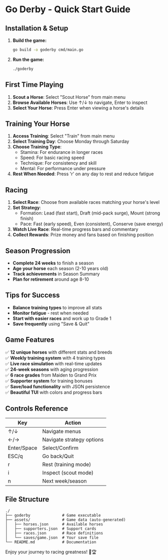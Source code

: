 # Go Derby - Quick Start Guide

## Installation & Setup

1. **Build the game:**
   ```bash
   go build -o goderby cmd/main.go
   ```

2. **Run the game:**
   ```bash
   ./goderby
   ```

## First Time Playing

1. **Scout a Horse**: Select "Scout Horse" from main menu
2. **Browse Available Horses**: Use ↑/↓ to navigate, Enter to inspect
3. **Select Your Horse**: Press Enter when viewing a horse's details

## Training Your Horse

1. **Access Training**: Select "Train" from main menu
2. **Select Training Day**: Choose Monday through Saturday
3. **Choose Training Type**: 
   - Stamina: For endurance in longer races
   - Speed: For basic racing speed
   - Technique: For consistency and skill
   - Mental: For performance under pressure
4. **Rest When Needed**: Press 'r' on any day to rest and reduce fatigue

## Racing

1. **Select Race**: Choose from available races matching your horse's level
2. **Set Strategy**:
   - Formation: Lead (fast start), Draft (mid-pack surge), Mount (strong finish)
   - Pace: Fast (early speed), Even (consistent), Conserve (save energy)
3. **Watch Live Race**: Real-time progress bars and commentary
4. **Collect Rewards**: Prize money and fans based on finishing position

## Season Progression

- **Complete 24 weeks** to finish a season
- **Age your horse** each season (2-10 years old)
- **Track achievements** in Season Summary
- **Plan for retirement** around age 8-10

## Tips for Success

- **Balance training types** to improve all stats
- **Monitor fatigue** - rest when needed
- **Start with easier races** and work up to Grade 1
- **Save frequently** using "Save & Quit"

## Game Features

✅ **12 unique horses** with different stats and breeds  
✅ **Weekly training system** with 4 training types  
✅ **Live race simulation** with real-time updates  
✅ **24-week seasons** with aging progression  
✅ **6 race grades** from Maiden to Grand Prix  
✅ **Supporter system** for training bonuses  
✅ **Save/load functionality** with JSON persistence  
✅ **Beautiful TUI** with colors and progress bars  

## Controls Reference

| Key | Action |
|-----|--------|
| ↑/↓ | Navigate menus |
| ←/→ | Navigate strategy options |
| Enter/Space | Select/Confirm |
| ESC/q | Go back/Quit |
| r | Rest (training mode) |
| i | Inspect (scout mode) |
| n | Next week/season |

## File Structure

```
./
├── goderby              # Game executable
├── assets/              # Game data (auto-generated)
│   ├── horses.json      # Available horses
│   ├── supporters.json  # Support cards
│   ├── races.json       # Race definitions
│   └── saves/game.json  # Your save file
└── README.md            # Documentation
```

Enjoy your journey to racing greatness! 🏇🏆